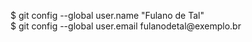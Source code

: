 <p>
$ git config --global user.name "Fulano de Tal" <br>
$ git config --global user.email fulanodetal@exemplo.br
</p>
